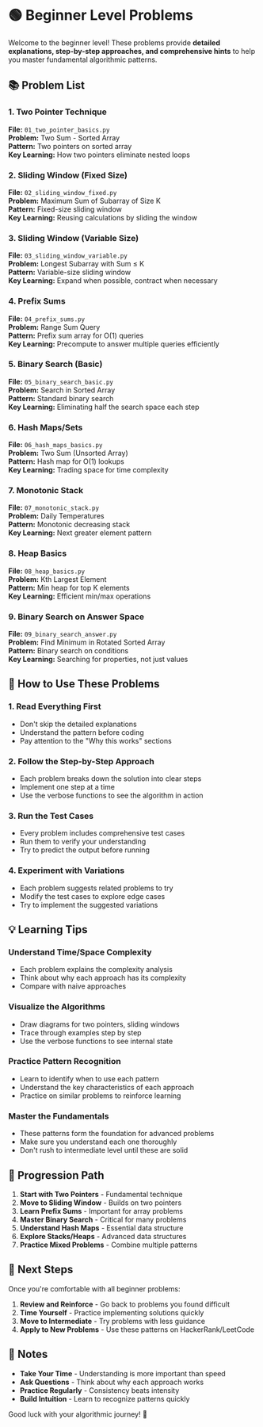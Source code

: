 # 🟢 Beginner Level Problems

Welcome to the beginner level! These problems provide **detailed explanations, step-by-step approaches, and comprehensive hints** to help you master fundamental algorithmic patterns.

## 📚 Problem List

### 1. Two Pointer Technique
**File:** `01_two_pointer_basics.py`  
**Problem:** Two Sum - Sorted Array  
**Pattern:** Two pointers on sorted array  
**Key Learning:** How two pointers eliminate nested loops

### 2. Sliding Window (Fixed Size)
**File:** `02_sliding_window_fixed.py`  
**Problem:** Maximum Sum of Subarray of Size K  
**Pattern:** Fixed-size sliding window  
**Key Learning:** Reusing calculations by sliding the window

### 3. Sliding Window (Variable Size)
**File:** `03_sliding_window_variable.py`  
**Problem:** Longest Subarray with Sum ≤ K  
**Pattern:** Variable-size sliding window  
**Key Learning:** Expand when possible, contract when necessary

### 4. Prefix Sums
**File:** `04_prefix_sums.py`  
**Problem:** Range Sum Query  
**Pattern:** Prefix sum array for O(1) queries  
**Key Learning:** Precompute to answer multiple queries efficiently

### 5. Binary Search (Basic)
**File:** `05_binary_search_basic.py`  
**Problem:** Search in Sorted Array  
**Pattern:** Standard binary search  
**Key Learning:** Eliminating half the search space each step

### 6. Hash Maps/Sets
**File:** `06_hash_maps_basics.py`  
**Problem:** Two Sum (Unsorted Array)  
**Pattern:** Hash map for O(1) lookups  
**Key Learning:** Trading space for time complexity

### 7. Monotonic Stack
**File:** `07_monotonic_stack.py`  
**Problem:** Daily Temperatures  
**Pattern:** Monotonic decreasing stack  
**Key Learning:** Next greater element pattern

### 8. Heap Basics
**File:** `08_heap_basics.py`  
**Problem:** Kth Largest Element  
**Pattern:** Min heap for top K elements  
**Key Learning:** Efficient min/max operations

### 9. Binary Search on Answer Space
**File:** `09_binary_search_answer.py`  
**Problem:** Find Minimum in Rotated Sorted Array  
**Pattern:** Binary search on conditions  
**Key Learning:** Searching for properties, not just values

## 🎯 How to Use These Problems

### 1. **Read Everything First**
- Don't skip the detailed explanations
- Understand the pattern before coding
- Pay attention to the "Why this works" sections

### 2. **Follow the Step-by-Step Approach**
- Each problem breaks down the solution into clear steps
- Implement one step at a time
- Use the verbose functions to see the algorithm in action

### 3. **Run the Test Cases**
- Every problem includes comprehensive test cases
- Run them to verify your understanding
- Try to predict the output before running

### 4. **Experiment with Variations**
- Each problem suggests related problems to try
- Modify the test cases to explore edge cases
- Try to implement the suggested variations

## 💡 Learning Tips

### **Understand Time/Space Complexity**
- Each problem explains the complexity analysis
- Think about why each approach has its complexity
- Compare with naive approaches

### **Visualize the Algorithms**
- Draw diagrams for two pointers, sliding windows
- Trace through examples step by step
- Use the verbose functions to see internal state

### **Practice Pattern Recognition**
- Learn to identify when to use each pattern
- Understand the key characteristics of each approach
- Practice on similar problems to reinforce learning

### **Master the Fundamentals**
- These patterns form the foundation for advanced problems
- Make sure you understand each one thoroughly
- Don't rush to intermediate level until these are solid

## 🔄 Progression Path

1. **Start with Two Pointers** - Fundamental technique
2. **Move to Sliding Window** - Builds on two pointers
3. **Learn Prefix Sums** - Important for array problems
4. **Master Binary Search** - Critical for many problems
5. **Understand Hash Maps** - Essential data structure
6. **Explore Stacks/Heaps** - Advanced data structures
7. **Practice Mixed Problems** - Combine multiple patterns

## 🚀 Next Steps

Once you're comfortable with all beginner problems:

1. **Review and Reinforce** - Go back to problems you found difficult
2. **Time Yourself** - Practice implementing solutions quickly
3. **Move to Intermediate** - Try problems with less guidance
4. **Apply to New Problems** - Use these patterns on HackerRank/LeetCode

## 📝 Notes

- **Take Your Time** - Understanding is more important than speed
- **Ask Questions** - Think about why each approach works
- **Practice Regularly** - Consistency beats intensity
- **Build Intuition** - Learn to recognize patterns quickly

Good luck with your algorithmic journey! 🎉
